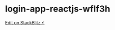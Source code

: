 # login-app-reactjs-wflf3h

[Edit on StackBlitz ⚡️](https://stackblitz.com/edit/login-app-reactjs-wflf3h)